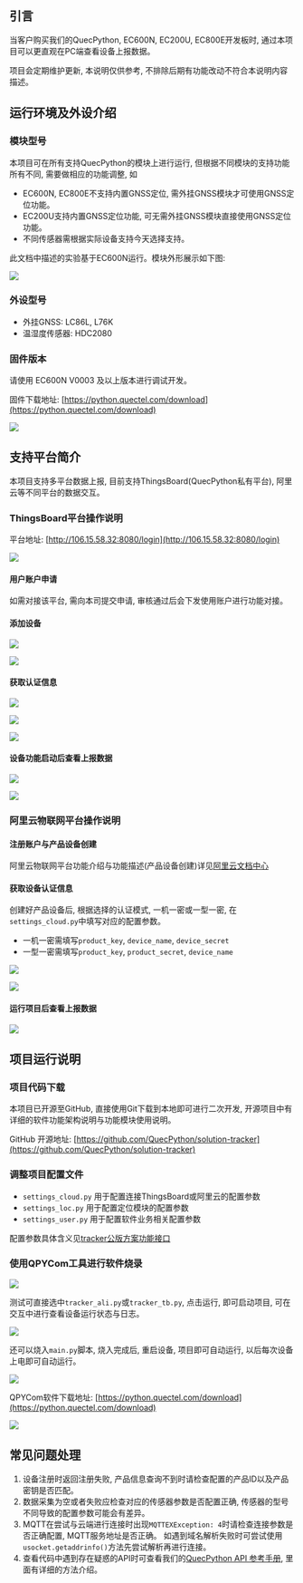 ## 引言

当客户购买我们的QuecPython, EC600N, EC200U, EC800E开发板时, 通过本项目可以更直观在PC端查看设备上报数据。

项目会定期维护更新, 本说明仅供参考, 不排除后期有功能改动不符合本说明内容描述。

## 运行环境及外设介绍

### 模块型号

本项目可在所有支持QuecPython的模块上进行运行, 但根据不同模块的支持功能所有不同, 需要做相应的功能调整, 如

- EC600N, EC800E不支持内置GNSS定位, 需外挂GNSS模块才可使用GNSS定位功能。
- EC200U支持内置GNSS定位功能, 可无需外挂GNSS模块直接使用GNSS定位功能。
- 不同传感器需根据实际设备支持今天选择支持。

此文档中描述的实验基于EC600N运行。模块外形展示如下图:

![](../media/solutions/tracker/EC600N-CNLA.jpg)

### 外设型号

- 外挂GNSS: LC86L, L76K
- 温湿度传感器: HDC2080

### 固件版本

请使用 EC600N V0003 及以上版本进行调试开发。

固件下载地址: [https://python.quectel.com/download](https://python.quectel.com/download)

![](../media/solutions/tracker/quecpython-firmware-download.png)

## 支持平台简介

本项目支持多平台数据上报, 目前支持ThingsBoard(QuecPython私有平台), 阿里云等不同平台的数据交互。

### ThingsBoard平台操作说明

平台地址: [http://106.15.58.32:8080/login](http://106.15.58.32:8080/login)

![](../media/solutions/tracker/thingsboard-login.png)

#### 用户账户申请

如需对接该平台, 需向本司提交申请, 审核通过后会下发使用账户进行功能对接。

#### 添加设备

![](../media/solutions/tracker/thingsboard-create-device-select.png)

![](../media/solutions/tracker/thingsboard-create-device-edit.png)

#### 获取认证信息

![](../media/solutions/tracker/thingsboard-device-list.png)

![](../media/solutions/tracker/thingsboard-device-token.png)

![](../media/solutions/tracker/thingsboard-device-config.png)

#### 设备功能启动后查看上报数据

![](../media/solutions/tracker/thingsboard-device-running.png)

![](../media/solutions/tracker/thingsboard-device-telemetry.png)

### 阿里云物联网平台操作说明

#### 注册账户与产品设备创建

阿里云物联网平台功能介绍与功能描述(产品设备创建)详见[阿里云文档中心](https://help.aliyun.com/document_detail/131611.html?spm=a2c4g.130816.0.0.7e193e06DaU4Mu)

#### 获取设备认证信息

创建好产品设备后, 根据选择的认证模式, 一机一密或一型一密, 在`settings_cloud.py`中填写对应的配置参数。

- 一机一密需填写`product_key`, `device_name`, `device_secret`
- 一型一密需填写`product_key`, `product_secret`, `device_name`

![](../media/solutions/tracker/aliyun-product-auth.png)

![](../media/solutions/tracker/aliyun-device-auth.png)

#### 运行项目后查看上报数据

![](../media/solutions/tracker/aliyun-device-properties-info.png)

## 项目运行说明

### 项目代码下载

本项目已开源至GitHub, 直接使用Git下载到本地即可进行二次开发, 开源项目中有详细的软件功能架构说明与功能模块使用说明。

GitHub 开源地址: [https://github.com/QuecPython/solution-tracker](https://github.com/QuecPython/solution-tracker)

### 调整项目配置文件

- `settings_cloud.py` 用于配置连接ThingsBoard或阿里云的配置参数
- `settings_loc.py` 用于配置定位模块的配置参数
- `settings_user.py` 用于配置软件业务相关配置参数

配置参数具体含义见[tracker公版方案功能接口](https://github.com/QuecPython/solution-tracker/blob/master/docs/tracker%E5%85%AC%E7%89%88%E6%96%B9%E6%A1%88%E5%8A%9F%E8%83%BD%E6%8E%A5%E5%8F%A3.md)

### 使用QPYCom工具进行软件烧录

![](../media/solutions/tracker/qpycom-download-code.png)

测试可直接选中`tracker_ali.py`或`tracker_tb.py`, 点击运行, 即可启动项目, 可在交互中进行查看设备运行状态与日志。

![](../media/solutions/tracker/qpycom-project-running.png)

还可以烧入`main.py`脚本, 烧入完成后, 重启设备, 项目即可自动运行, 以后每次设备上电即可自动运行。

![](../media/solutions/tracker/qpycom-project-main.png)

QPYCom软件下载地址: [https://python.quectel.com/download](https://python.quectel.com/download)

![](../media/solutions/tracker/qpycom-download.png)

## 常见问题处理

1. 设备注册时返回注册失败, 产品信息查询不到时请检查配置的产品ID以及产品密钥是否匹配。
2. 数据采集为空或者失败应检查对应的传感器参数是否配置正确, 传感器的型号不同导致的配置参数可能会有差异。
3. MQTT在尝试与云端进行连接时出现`MQTTEXException: 4`时请检查连接参数是否正确配置, MQTT服务地址是否正确。 如遇到域名解析失败时可尝试使用`usocket.getaddrinfo()`方法先尝试解析再进行连接。
4. 查看代码中遇到存在疑惑的API时可查看我们的[QuecPython API 参考手册](https://python.quectel.com/doc/API_reference/zh/index.html), 里面有详细的方法介绍。
